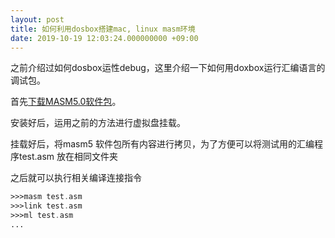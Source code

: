 ```yaml
---
layout: post
title: 如何利用dosbox搭建mac, linux masm环境
date: 2019-10-19 12:03:24.000000000 +09:00
---
```


之前介绍过如何dosbox运性debug，这里介绍一下如何用doxbox运行汇编语言的调试包。

首先[下载MASM5.0软件包](http://cdn.suiyuanjian.com/masm5.zip)。

安装好后，运用之前的方法进行虚拟盘挂载。

挂载好后，将masm5 软件包所有内容进行拷贝，为了方便可以将测试用的汇编程序test.asm 放在相同文件夹

之后就可以执行相关编译连接指令

```asm
>>>masm test.asm
>>>link test.asm
>>>ml test.asm
...
```

